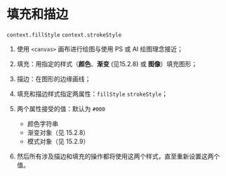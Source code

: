 # 填充和描边
`context.fillStyle` `context.strokeStyle`

1. 使用 `<canvas>` 画布进行绘图与使用 PS 或 AI 绘图理念接近；

2. 填充：用指定的样式（**颜色**、**渐变** (见15.2.8) 或 **图像**）填充图形；

3. 描边：在图形的边缘画线；

4. 填充和描边样式指定两属性：`fillStyle` `strokeStyle`；

5. 两个属性接受的值：默认为 `#000`
    * 颜色字符串
    * 渐变对象（见 15.2.8）
    * 模式对象（见 15.2.9）

6. 然后所有涉及描边和填充的操作都将使用这两个样式，直至重新设置这两个值。
